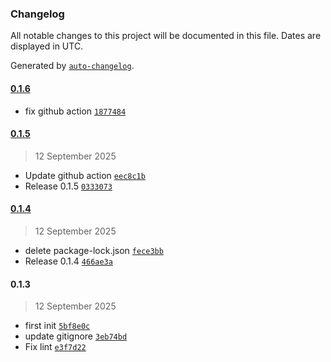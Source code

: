 ### Changelog

All notable changes to this project will be documented in this file. Dates are displayed in UTC.

Generated by [`auto-changelog`](https://github.com/CookPete/auto-changelog).

#### [0.1.6](https://github.com/vcnt72/n8n-nodes-faker/compare/0.1.5...0.1.6)

- fix github action [`1877484`](https://github.com/vcnt72/n8n-nodes-faker/commit/1877484d6926ec796e628faeb5cdd8dbae6b2f5d)

#### [0.1.5](https://github.com/vcnt72/n8n-nodes-faker/compare/0.1.4...0.1.5)

> 12 September 2025

- Update github action [`eec8c1b`](https://github.com/vcnt72/n8n-nodes-faker/commit/eec8c1bdffddf412d74943a8c3f21e788d73e31e)
- Release 0.1.5 [`0333073`](https://github.com/vcnt72/n8n-nodes-faker/commit/0333073228deaf1937ebdc262d50608f418e25c6)

#### [0.1.4](https://github.com/vcnt72/n8n-nodes-faker/compare/0.1.3...0.1.4)

> 12 September 2025

- delete package-lock.json [`fece3bb`](https://github.com/vcnt72/n8n-nodes-faker/commit/fece3bb2b5a0f0a9c709e577efb92121381fb601)
- Release 0.1.4 [`466ae3a`](https://github.com/vcnt72/n8n-nodes-faker/commit/466ae3a6c92e12268b71f856b00746e90f114d2f)

#### 0.1.3

> 12 September 2025

- first init [`5bf8e0c`](https://github.com/vcnt72/n8n-nodes-faker/commit/5bf8e0c3bb34305ecff87bd51c62ee2c9cff79e6)
- update gitignore [`3eb74bd`](https://github.com/vcnt72/n8n-nodes-faker/commit/3eb74bde86b483f0a47dd0cb4c3a249d08335b8e)
- Fix lint [`e3f7d22`](https://github.com/vcnt72/n8n-nodes-faker/commit/e3f7d2211f517ab96ac1116a0478e323356d4150)
